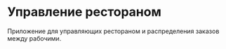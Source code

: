 # Управление рестораном
Приложение для управляющих рестораном и распределения заказов между рабочими.
